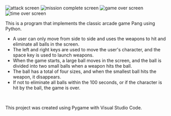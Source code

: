 ![attack screen](/img/attack.gif)
![mission complete screen](/img/mission_complete.gif)
![game over screen](/img/game_over.gif)
![time over screen](/img/time_over.gif_)

This is a program that implements the classic arcade game Pang using Python.

- A user can only move from side to side and uses the weapons to hit and eliminate all balls in the screen.
- The left and right keys are used to move the user's character, and the space key is used to launch weapons.
- When the game starts, a large ball moves in the screen, and the ball is divided into two small balls when a weapon hits the ball.
- The ball has a total of four sizes, and when the smallest ball hits the weapon, it disappears.
- If not to eliminate all balls within the 100 seconds, or if the character is hit by the ball, the game is over.

<br/>

This project was created using Pygame with Visual Studio Code.
